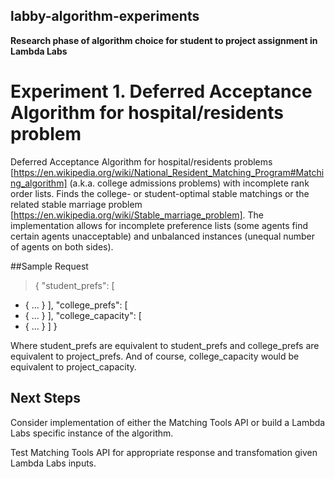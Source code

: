 ## labby-algorithm-experiments
**Research phase of algorithm choice for student to project assignment in Lambda Labs**
  
  # Experiment 1.  Deferred Acceptance Algorithm for hospital/residents problem  
    
Deferred Acceptance Algorithm for hospital/residents problems [https://en.wikipedia.org/wiki/National_Resident_Matching_Program#Matching_algorithm] (a.k.a. college admissions problems) with incomplete rank order lists. Finds the college- or student-optimal stable matchings or the related stable marriage problem [https://en.wikipedia.org/wiki/Stable_marriage_problem]. The implementation allows for incomplete preference lists (some agents find certain agents unacceptable) and unbalanced instances (unequal number of agents on both sides).  
    
 ##Sample Request  
      
>{
"student_prefs": [
  + { ... }
],
"college_prefs": [
  + { ... }
],
"college_capacity": [
  + { ... }
]
}
    
Where student_prefs are equivalent to student_prefs and college_prefs are equivalent to project_prefs. And of course, college_capacity would be equivalent to project_capacity.
    
## Next Steps
  
Consider implementation of either the Matching Tools API or build a Lambda Labs specific instance of the algorithm.

Test Matching Tools API for appropriate response and transfomation given Lambda Labs inputs.

